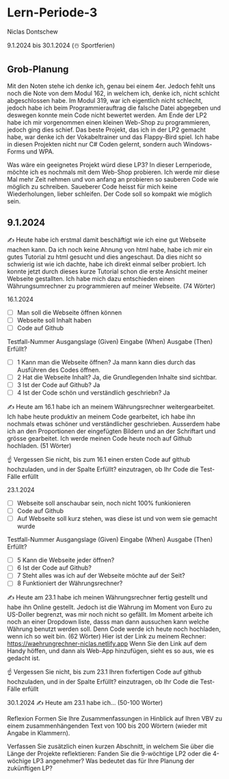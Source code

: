 # Lern-Periode-3
Niclas Dontschew

9.1.2024 bis 30.1.2024 (☃️ Sportferien)

## Grob-Planung

Mit den Noten stehe ich denke ich, genau bei einem 4er. Jedoch fehlt uns noch die Note von dem Modul 162, in welchem ich, denke ich, nicht schlcht abgeschlossen habe. Im Modul 319, war ich eigentlich nicht schlecht, jedoch habe ich beim Programmierauftrag die falsche Datei abgegeben und deswegen konnte mein Code nicht bewertet werden.
Am Ende der LP2 habe ich mir vorgenommen einen kleinen Web-Shop zu programmieren, jedoch ging dies schief. Das beste Projekt, das ich in der LP2 gemacht habe, war denke ich der Vokabeltrainer und das Flappy-Bird spiel. Ich habe in diesen Projekten nicht nur C# Coden gelernt, sondern auch Windows-Forms und WPA.

Was wäre ein geeignetes Projekt würd diese LP3?
In dieser Lernperiode, möchte ich es nochmals mit dem Web-Shop probieren. Ich werde mir diese Mal mehr Zeit nehmen und von anfang an probieren so sauberen Code wie möglich zu schreiben. Saueberer Code heisst für mich keine Wiederholungen, lieber schleifen. Der Code soll so kompakt wie möglich sein.

## 9.1.2024
✍️ Heute habe ich erstmal damit beschäftigt wie ich eine gut Webseite machen kann. Da ich noch keine Ahnung von html habe, habe ich mir ein gutes Tutorial zu html gesucht und dies angeschaut. Da dies nicht so schwierig ist wie ich dachte, habe ich direkt einmal selber probiert. Ich konnte jetzt durch dieses kurze Tutorial schon die erste Ansicht meiner Webseite gestallten. Ich habe mich dazu entschieden einen Währungsumrechner zu programmieren auf meiner Webseite. (74 Wörter)

16.1.2024
- [ ] Man soll die Webseite öffnen können
- [ ] Webseite soll Inhalt haben
- [ ] Code auf Github

Testfall-Nummer	Ausgangslage (Given)	Eingabe (When)	Ausgabe (Then)	Erfüllt?
- [ ]	1 Kann man die Webseite öffnen? Ja mann kann dies durch das Ausführen des Codes öffnen.
- [ ] 2 Hat die Webseite Inhalt? Ja, die Grundlegenden Inhalte sind sichtbar.
- [ ] 3 Ist der Code auf Github? Ja
- [ ] 4 Ist der Code schön und verständlich geschriebn?	Ja

✍️ Heute am 16.1 habe ich an meinem Währungsrechner weitergearbeitet. Ich habe heute produktiv an meinem Code gearbeitet, ich habe ihn nochmals etwas schöner und verständlicher geschrieben. Ausserdem habe ich an den Proportionen der eingefügten Bildern und an der Schriftart und grösse gearbeitet. Ich werde meinen Code heute noch auf Github hochladen.  (51 Wörter)

☝️ Vergessen Sie nicht, bis zum 16.1 einen ersten Code auf github hochzuladen, und in der Spalte Erfüllt? einzutragen, ob Ihr Code die Test-Fälle erfüllt

23.1.2024
- [ ] Webseite soll anschaubar sein, noch nicht 100% funkionieren
- [ ] Code auf Github
- [ ] Auf Webseite soll kurz stehen, was diese ist und von wem sie gemacht wurde

Testfall-Nummer	Ausgangslage (Given)	Eingabe (When)	Ausgabe (Then)	Erfüllt?
- [ ] 5	Kann die Webseite jeder öffnen?
- [ ] 6 Ist der Code auf Github?
- [ ] 7 Steht alles was ich auf der Webseite möchte auf der Seit?
- [ ] 8 Funktioniert der Währungsrechner?

✍️ Heute am 23.1 habe ich meinen Währungsrechner fertig gestellt und habe ihn Online gestellt. Jedoch ist die Wàhrung im Moment von Euro zu US-Doller begrenzt, was mir noch nicht so gefällt. Im Moment arbeite ich noch an einer Dropdown liste, dasss man dann aussuchen kann welche Währung benutzt werden soll. Denn Code werde ich heute noch hochladen, wenn ich so weit bin. (62 Wörter)
Hier ist der Link zu meinem Rechner: https://waehrungrechner-niclas.netlify.app 
Wenn Sie den Link auf dem Handy höffen, und dann als Web-App hinzufügen, sieht es so aus, wie es gedacht ist.

☝️ Vergessen Sie nicht, bis zum 23.1 Ihren fixfertigen Code auf github hochzuladen, und in der Spalte Erfüllt? einzutragen, ob Ihr Code die Test-Fälle erfüllt

30.1.2024
✍️ Heute am 23.1 habe ich... (50-100 Wörter)

Reflexion
Formen Sie Ihre Zusammenfassungen in Hinblick auf Ihren VBV zu einem zusammenhängenden Text von 100 bis 200 Wörtern (wieder mit Angabe in Klammern).

Verfassen Sie zusätzlich einen kurzen Abschnitt, in welchem Sie über die Länge der Projekte reflektieren: Fanden Sie die 9-wöchtige LP2 oder die 4-wöchige LP3 angenehmer? Was bedeutet das für Ihre Planung der zukünftigen LP?
